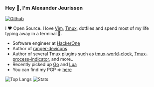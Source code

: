 ### Hey 👋, I'm Alexander Jeurissen

[![Github](https://img.shields.io/github/followers/alexanderjeurissen?label=Follow&style=social)](https://github.com/alexanderjeurissen)

I ❤ Open Source. I love [Vim](https://www.vim.org/), [Tmux](https://github.com/tmux/tmux), dotfiles and spend most of my life typing away in a terminal 🙈.

* Software engineer at [HackerOne](https://github.com/hacker0x01)
* Author of [ranger-devicons](https://github.com/alexanderjeurissen/ranger_devicons)
* Author of several Tmux plugins such as [tmux-world-clock](https://github.com/alexanderjeurissen/tmux-world-clock), [Tmux-process-indicator](https://github.com/alexanderjeurissen/tmux-process-indicator), and more..
* Recently picked up [Go](https://go.dev/) and [Lua](http://www.lua.org)
* You can find my PGP => [here](https://keybase.io/alexanderjeuriss#show-public)

![Top Langs](https://github-readme-stats.vercel.app/api/top-langs/?username=alexanderjeurissen&hide=php,java,html,markdown)
![Stats](https://github-readme-stats.vercel.app/api?username=alexanderjeurissen&show_icons=true&count_private=true&line_height=40)
